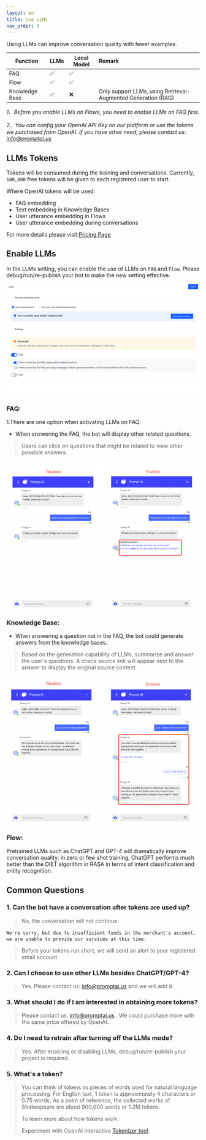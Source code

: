 ```yaml
---
layout: en
title: Use LLMs
nav_order: 3
---
```


<!-- 使用LLMs可以减少标注、提高对话准确率。 -->

Using LLMs can improve conversation quality with fewer examples.


|     Function   | LLMs | Local Model | Remark |
|----------------|------|----------|:-------|
|      FAQ       |  ✅  |  ✅  |        |
|      Flow      |  ✅  |  ✅  |      |
| Knowledge Base |  ✅  |  ❌  | Only support LLMs, using Retrieval-Augmented Generation (RAG)|

<!--Flow开启LLMs时需要将FAQ的LLMs功能开启-->

*1、Before you enable LLMs on Flows, you need to enable LLMs on FAQ first.*

*2、You can config your OpenAI API Key on our platform or use the tokens we purchased from OpenAI. If you have other need, please contact us: [info@promptai.us](mailto:info@promptai.us)*

## LLMs Tokens
<!--开启后将在训练/对话阶段消耗Token，目前系统为所有用户赠送了`100,000`Token。-->

Tokens will be consumed during the training and conversations. Currently,  `100,000` free tokens will be given to each registered user to start.

<!--
token消耗:
- FAQ的Embedding
- Flow的Embedding
- Knowledge Base Embedding
- 对话时的输入Embedding
- 对话
-->

Where OpenAI tokens will be used:
- FAQ embedding
- Text embedding in Knowledge Bases
- User utterance embedding in Flows
- User utterance embedding during conversations
  
For more details please visit:[Pricing Page](https://promptai.us/en/pricing)

## Enable LLMs
<!--在项目-大语言模型设置中选择开启`用户问答(FAQ)`和`对话流图`，开启后点击右上角进行保存。-->
In the LLMs setting, you can enable the use of LLMs on `FAQ` and `Flow`. Please debug/run/re-publish your bot to make the new setting effective.

![use_llms_1.jpg](/assets/images/use_llms_1.png)

<!--
1、用户问答(FAQ) 该功能下有两个配置小项：
- 回答FAQ时，显示其他相关问题。 
>   命中FAQ时可能与之关联的问题，用户可点击查看对应的回答。

- 回答FAQ时，使用大语言模型生成答案(跟原来的答案可能有差异)。
>  基于LLMs的生成能力,在匹配到FAQ的情况下根据用户的问题进行总结回答。此时会在答案下方展示按钮以获取标准的回答。

*可单独开启/关闭，设置变更后在新创建的会话中生效。*
-->

### FAQ:
1.There are one option when activating LLMs on FAQ:

- When answering the FAQ, the bot will display other related questions.
> Users can click on questions that might be related to view other possible answers.

![use_llms_2.jpg](/assets/images/use_llms_2.png)

### Knowledge Base:
- When answering a question not in the FAQ,  the bot could generate answers from the knowledge bases.
> Based on the generation capability of LLMs, summarize and answer the user's questions. A check source link will appear next to the answer to display the original source content.

![use_llms_3.jpg](/assets/images/use_llms_3.png)

### Flow:
Pretrained LLMs such as ChatGPT and GPT-4 will dramatically improve conversation quality.  In zero or few shot training,  ChatGPT performs much better than the DIET algorithm in RASA in terms of intent classification and entity recognition. 

## Common Questions

<!--
### 1、Token消耗用完后能对话吗？
> 不能，此时对话将收到提示信息：
>
> We're sorry, but due to insufficient funds in the merchant's account, we are unable to provide our services at this time. Please try again later or contact our customer support for further assistance.
> 
> 在充值Token后可立刻恢复对话。

### 2、除ChatGPT外，我能选择使用其他LLMs吗？
> 请联系我们：info@promptai.us

### 3、我想获取更多Token应该如何处理?
> 请联系我们：info@promptai.us

### 4、我如何查看Token余额？
> 登录系统后点击右上角"头像"，在弹出的窗口中能查询到当前Token数量。

### 5、关闭LLMs模式后需要重新训练吗？
> Yes
-->

### 1. Can the bot have a conversation after tokens are used up?
> No, the conversation will not continue:
```text
We're sorry, but due to insufficient funds in the merchant's account, we are unable to provide our services at this time.
```
> Before your tokens run short,  we will send an alert to your registered email account. 

### 2. Can I choose to use other LLMs besides ChatGPT/GPT-4?
> Yes. Please contact us: info@promptai.us and we will add it. 

### 3. What should I do if I am interested in obtaining more tokens?
> Please contact us: info@promptai.us .  We could purchase more with the same price offered by OpenAI. 

### 4. Do I need to retrain after turning off the LLMs mode?
> Yes. After enabling or disabling LLMs, debug/run/re-publish your project is required.

### 5. What's a token?
> You can think of tokens as pieces of words used for natural language processing. For English text, 1 token is approximately 4 characters or 0.75 words. As a point of reference, the collected works of Shakespeare are about 900,000 words or 1.2M tokens.
> 
> To learn more about how tokens work:
> 
> Experiment with OpenAI interactive [Tokenizer tool](https://beta.openai.com/tokenizer).
